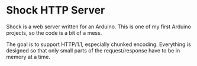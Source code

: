 Shock HTTP Server
=================

Shock is a web server written for an Arduino. This is one of my first Arduino
projects, so the code is a bit of a mess.

The goal is to support HTTP/1.1, especially chunked encoding. Everything is
designed so that only small parts of the request/response have to be in memory
at a time.
